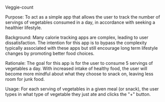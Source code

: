 Veggie-count

Purpose: To act as a simple app that allows the user to track
         the number of servings of vegetables consumed in a day,
         in accordance with seeking a healthier lifestyle.

Background: Many calorie tracking apps are complex, leading to user
            dissatisfaction. The intention for this app is to bypass the
            complexity typically associated with these apps but still
            encourage long term lifestyle changes by promoting better
            food choices.

Rationale: The goal for this app is for the user to consume 5 servings
           of vegetables a day. With increased intake of healthy food,
           the user will become more mindful about what they choose to
           snack on, leaving less room for junk food.

Usage: For each serving of vegetables in a given meal (or snack), the 
       user types in what type of vegetable they just ate and clicks
       the "+" button.
